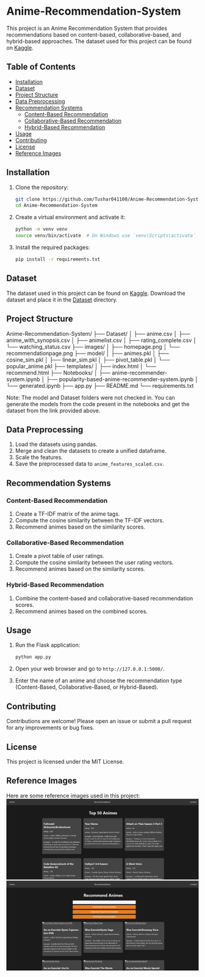 # Anime-Recommendation-System

This project is an Anime Recommendation System that provides recommendations based on content-based, collaborative-based, and hybrid-based approaches. The dataset used for this project can be found on [Kaggle](https://www.kaggle.com/datasets/hernan4444/anime-recommendation-database-2020).

## Table of Contents
- [Installation](#installation)
- [Dataset](#dataset)
- [Project Structure](#project-structure)
- [Data Preprocessing](#data-preprocessing)
- [Recommendation Systems](#recommendation-systems)
  - [Content-Based Recommendation](#content-based-recommendation)
  - [Collaborative-Based Recommendation](#collaborative-based-recommendation)
  - [Hybrid-Based Recommendation](#hybrid-based-recommendation)
- [Usage](#usage)
- [Contributing](#contributing)
- [License](#license)
- [Reference Images](#reference-images)

## Installation

1. Clone the repository:
    ```sh
    git clone https://github.com/Tushar041100/Anime-Recommendation-System.git
    cd Anime-Recommendation-System
    ```

2. Create a virtual environment and activate it:
    ```sh
    python -m venv venv
    source venv/bin/activate  # On Windows use `venv\Scripts\activate`
    ```

3. Install the required packages:
    ```sh
    pip install -r requirements.txt
    ```

## Dataset

The dataset used in this project can be found on [Kaggle](https://www.kaggle.com/datasets/hernan4444/anime-recommendation-database-2020). Download the dataset and place it in the [Dataset](http://_vscodecontentref_/1) directory.

## Project Structure

Anime-Recommendation-System/
├── Dataset/
│   ├── anime.csv
│   ├── anime_with_synopsis.csv
│   ├── animelist.csv
│   ├── rating_complete.csv
│   └── watching_status.csv
├── images/
│   ├── homepage.png
│   └── recommendationpage.png
├── model/
│   ├── animes.pkl
│   ├── cosine_sim.pkl
│   ├── linear_sim.pkl
│   ├── pivot_table.pkl
│   └── popular_anime.pkl
├── templates/
│   ├── index.html
│   └── recommend.html
├── Notebooks/
│   ├── anime-recommender-system.ipynb
│   ├── popularity-based-anime-recommender-system.ipynb
│   └── generated.ipynb
├── app.py
├── README.md
└── requirements.txt

Note: The model and Dataset folders were not checked in. You can generate the models from the code present in the notebooks and get the dataset from the link provided above.

## Data Preprocessing

1. Load the datasets using pandas.
2. Merge and clean the datasets to create a unified dataframe.
3. Scale the features.
4. Save the preprocessed data to `anime_features_scaled.csv`.

## Recommendation Systems

### Content-Based Recommendation

1. Create a TF-IDF matrix of the anime tags.
2. Compute the cosine similarity between the TF-IDF vectors.
3. Recommend animes based on the similarity scores.

### Collaborative-Based Recommendation

1. Create a pivot table of user ratings.
2. Compute the cosine similarity between the user rating vectors.
3. Recommend animes based on the similarity scores.

### Hybrid-Based Recommendation

1. Combine the content-based and collaborative-based recommendation scores.
2. Recommend animes based on the combined scores.

## Usage

1. Run the Flask application:
    ```sh
    python app.py
    ```

2. Open your web browser and go to `http://127.0.0.1:5000/`.

3. Enter the name of an anime and choose the recommendation type (Content-Based, Collaborative-Based, or Hybrid-Based).

## Contributing

Contributions are welcome! Please open an issue or submit a pull request for any improvements or bug fixes.

## License

This project is licensed under the MIT License.

## Reference Images

Here are some reference images used in this project:
![Home Page](images/homepage.png)
![Recommendation Page](images/recommendationpage.png)